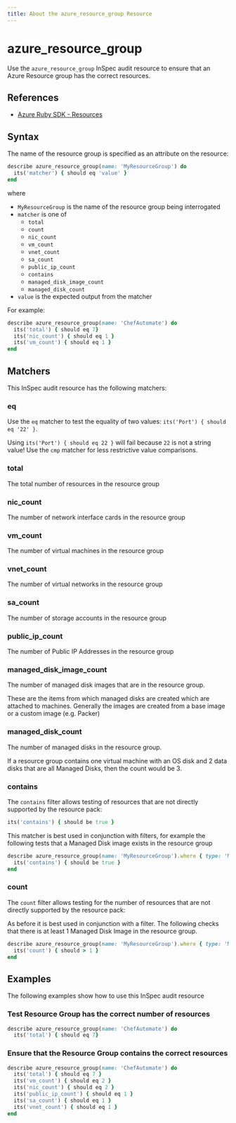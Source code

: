 ```yaml
---
title: About the azure_resource_group Resource
---
```


# azure_resource_group

Use the `azure_resource_group` InSpec audit resource to ensure that an Azure Resource group has the correct resources.

## References

- [Azure Ruby SDK - Resources](https://github.com/Azure/azure-sdk-for-ruby/tree/master/management/azure_mgmt_resources)

## Syntax

The name of the resource group is specified as an attribute on the resource:

```ruby
describe azure_resource_group(name: 'MyResourceGroup') do
  its('matcher') { should eq 'value' }
end
```

where

* `MyResourceGroup` is the name of the resource group being interrogated
* `matcher` is one of 
  - `total`
  - `count`
  - `nic_count`
  - `vm_count`
  - `vnet_count`
  - `sa_count`
  - `public_ip_count`
  - `contains`
  - `managed_disk_image_count`
  - `managed_disk_count`
* `value` is the expected output from the matcher

For example:

```ruby
describe azure_resource_group(name: 'ChefAutomate') do
  its('total') { should eq 7}
  its('nic_count') { should eq 1 }
  its('vm_count') { should eq 1 }
end
```

## Matchers

This InSpec audit resource has the following matchers:

### eq

Use the `eq` matcher to test the equality of two values: `its('Port') { should eq '22' }`.

Using `its('Port') { should eq 22 }` will fail because `22` is not a string value! Use the `cmp` matcher for less restrictive value comparisons.

### total

The total number of resources in the resource group

### nic_count

The number of network interface cards in the resource group

### vm_count

The number of virtual machines in the resource group

### vnet_count

The number of virtual networks in the resource group

### sa_count

The number of storage accounts in the resource group

### public_ip_count

The number of Public IP Addresses in the resource group

### managed_disk_image_count

The number of managed disk images that are in the resource group.

These are the items from which managed disks are created which are attached to machines. Generally the images are created from a base image or a custom image (e.g. Packer)

### managed_disk_count

The number of managed disks in the resource group.

If a resource group contains one virtual machine with an OS disk and 2 data disks that are all Managed Disks, then the count would be 3.

### contains

The `contains` filter allows testing of resources that are not directly supported by the resource pack:

```ruby
its('contains') { should be true }
```

This matcher is best used in conjunction with filters, for example the following tests that a Managed Disk image exists in the resource group

```ruby
describe azure_resource_group(name: 'MyResourceGroup').where { type: 'Microsoft.Compute/images' } do
  its('contains') { should be true }
end
```

### count

The `count` filter allows testing for the number of resources that are not directly supported by the resource pack:

As before it is best used in conjunction with a filter. The following checks that there is at least 1 Managed Disk Image in the resource group.

```ruby
describe azure_resource_group(name: 'MyResourceGroup').where { type: 'Microsoft.Compute/images' } do
  its('count') { should > 1 }
end
```

## Examples

The following examples show how to use this InSpec audit resource

### Test Resource Group has the correct number of resources

```ruby
describe azure_resource_group(name: 'ChefAutomate') do
  its('total') { should eq 7}
```

### Ensure that the Resource Group contains the correct resources

```ruby
describe azure_resource_group(name: 'ChefAutomate') do
  its('total') { should eq 7 }
  its('vm_count') { should eq 2 }
  its('nic_count') { should eq 2 }
  its('public_ip_count') { should eq 1 }
  its('sa_count') { should eq 1 }
  its('vnet_count') { should eq 1 }
end
```